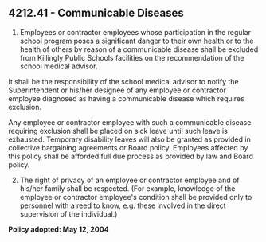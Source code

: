 ## 4212.41 - Communicable Diseases

1.  Employees or contractor employees whose participation in the regular school program poses a significant danger to their own health or to the health of others by reason of a communicable disease shall be excluded from Killingly Public Schools facilities on the recommendation of the school medical advisor.

  It shall be the responsibility of the school medical advisor to notify the Superintendent or his/her designee of any employee or contractor employee diagnosed as having a communicable disease which requires exclusion.

  Any employee or contractor employee with such a communicable disease requiring exclusion shall be placed on sick leave until such leave is exhausted. Temporary disability leaves will also be granted as provided in collective bargaining agreements or Board policy. Employees affected by this policy shall be afforded full due process as provided by law and Board policy.

2.  The right of privacy of an employee or contractor employee and of his/her family shall be respected. (For example, knowledge of the employee or contractor employee's condition shall be provided only to personnel with a reed to know, e.g. these involved in the direct supervision of the individual.)

**Policy adopted:  May 12, 2004**

